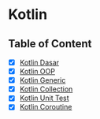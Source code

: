 # Kotlin

## Table of Content

- [x] [Kotlin Dasar](Kotlin%20Dasar.md)
- [x] [Kotlin OOP](Kotlin%20OOP.md)
- [x] [Kotlin Generic](Kotlin%20Generic.md)
- [x] [Kotlin Collection](Kotlin%20Collection.md)
- [x] [Kotlin Unit Test](Kotlin%20Unit%20Test.md)
- [x] [Kotlin Coroutine](Kotlin%20Coroutine.md)
